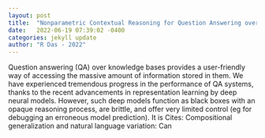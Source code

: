 ```yaml
---
layout: post
title:  "Nonparametric Contextual Reasoning for Question Answering over Large Knowledge Bases"
date:   2022-06-19 07:39:02 -0400
categories: jekyll update
author: "R Das - 2022"
---
```

Question answering (QA) over knowledge bases provides a user-friendly way of accessing the massive amount of information stored in them. We have experienced tremendous progress in the performance of QA systems, thanks to the recent advancements in representation learning by deep neural models. However, such deep models function as black boxes with an opaque reasoning process, are brittle, and offer very limited control (eg for debugging an erroneous model prediction). It is  Cites: Compositional generalization and natural language variation: Can